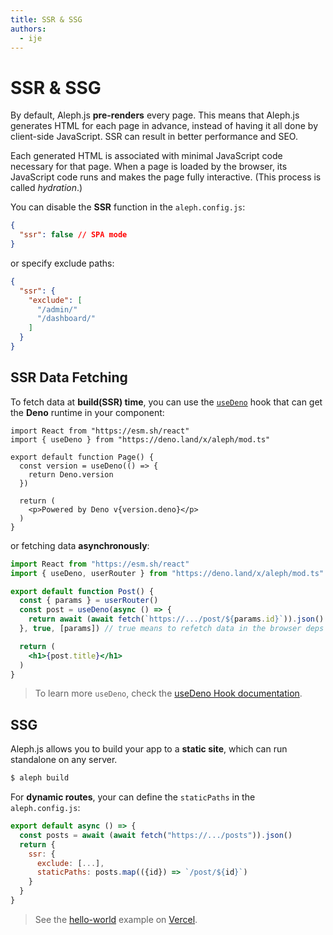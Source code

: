 ```yaml
---
title: SSR & SSG
authors:
  - ije
---
```


# SSR & SSG

By default, Aleph.js **pre-renders** every page. This means that Aleph.js generates HTML for each page in advance, instead of having it all done by client-side JavaScript. SSR can result in better performance and SEO.

Each generated HTML is associated with minimal JavaScript code necessary for that page. When a page is loaded by the browser, its JavaScript code runs and makes the page fully interactive. (This process is called _hydration_.)

You can disable the **SSR** function in the `aleph.config.js`:

```json
{
  "ssr": false // SPA mode
}
```

or specify exclude paths:

```json
{
  "ssr": {
    "exclude": [
      "/admin/"
      "/dashboard/"
    ]
  }
}
```

## SSR Data Fetching
To fetch data at **build(SSR) time**, you can use the [`useDeno`](/docs/api-reference/mod.ts#useDeno) hook that can get the **Deno** runtime in your component:

```jsx{5-7}
import React from "https://esm.sh/react"
import { useDeno } from "https://deno.land/x/aleph/mod.ts"

export default function Page() {
  const version = useDeno(() => {
    return Deno.version
  })

  return (
    <p>Powered by Deno v{version.deno}</p>
  )
}
```

or fetching data **asynchronously**:

```jsx
import React from "https://esm.sh/react"
import { useDeno, userRouter } from "https://deno.land/x/aleph/mod.ts"

export default function Post() {
  const { params } = userRouter()
  const post = useDeno(async () => {
    return await (await fetch(`https://.../post/${params.id}`)).json()
  }, true, [params]) // true means to refetch data in the browser deps the `params`

  return (
    <h1>{post.title}</h1>
  )
}
```

> To learn more `useDeno`, check the [useDeno Hook documentation](/docs/advanced-features/use-deno-hook).

## SSG

Aleph.js allows you to build your app to a **static site**, which can run standalone on any server.

```bash
$ aleph build
```

For **dynamic routes**, your can define the `staticPaths` in the `aleph.config.js`:

```javascript
export default async () => {
  const posts = await (await fetch("https://.../posts")).json()
  return {
    ssr: {
      exclude: [...],
      staticPaths: posts.map(({id}) => `/post/${id}`)
    }
  }
}
```

> See the [hello-world](https://alephjs-hello-world.vercel.app/) example on [Vercel](https://vercel.com).
